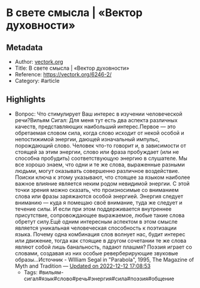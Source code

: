 # В свете смысла | «Вектор духовности»

## Metadata
- Author: [vectork.org]()
- Title: В свете смысла | «Вектор духовности»
- Reference: https://vectork.org/6246-2/
- Category: #article

## Highlights
- Вопрос: Что стимулирует Ваш интерес в изучении человеческой речи?Вильям Сигал: Для меня тут есть два аспекта различных качеств, представляющих наибольший интерес.Первое — это обретаемая словом сила, когда слово исходит от некой особой и непостижимой энергии, дающей изначальный импульс, порождающий слово. Человек что-то говорит и, в зависимости от стоящей за этим энергии, слово или фраза пробуждает (или не способна пробудить) соответствующую энергию в слушателе. Мы все хорошо знаем, что одни и те же слова, выраженные разными людьми, могут оказывать совершенно различное воздействие. Поиски ключа к этому указывают, что стоящее за языком наиболее важное влияние является неким родом невидимой энергии. С этой точки зрения можно сказать, что произносимые со вниманием слова или фразы заряжаются особой энергией. Энергия следует вниманию — куда я помещаю своё внимание, туда же следует и течение силы. И если при этом поддерживается внутреннее присутствие, сопровождающее выражаемое, любые такие слова обретут силу.Ещё одним интересным аспектом в этом смысле является уникальная человеческая способность к поэтизации языка. Почему одна комбинация слов волнует нас, будит интерес или движение, тогда как стоящие в другом сочетании те же слова являют собой лишь банальность, падают плашмя? Поэзия играет со словами, создавая из них особые реверберирующие звуковые образы...Источник - WIlliam Segal in "Parabola", 1995, The Magazine of Myth and Tradition — [Updated on 2022-12-12 17:08:53](https://hyp.is/gm7HinomEe2HnE9OxyJ7zw/vectork.org/6246-2/)
   - Tags: #вильям-сигал#язык#слово#речь#энергия#сила#поэзия#общение
